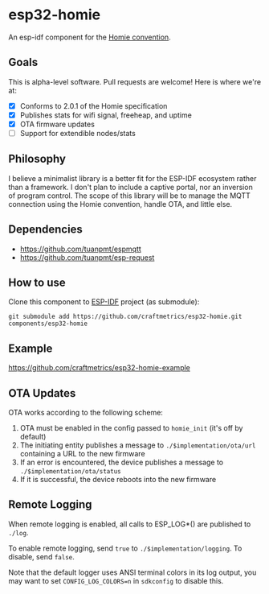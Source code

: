 # esp32-homie

An esp-idf component for the [Homie convention](https://github.com/homieiot/convention).

## Goals

This is alpha-level software. Pull requests are welcome! Here is where we're at:

- [x] Conforms to 2.0.1 of the Homie specification
- [x] Publishes stats for wifi signal, freeheap, and uptime
- [x] OTA firmware updates
- [ ] Support for extendible nodes/stats

## Philosophy

I believe a minimalist library is a better fit for the ESP-IDF ecosystem rather than a framework. I don't plan to include a captive portal, nor an inversion of program control. The scope of this library will be to manage the MQTT connection using the Homie convention, handle OTA, and little else.

## Dependencies

 * https://github.com/tuanpmt/espmqtt
 * https://github.com/tuanpmt/esp-request

## How to use

Clone this component to [ESP-IDF](https://github.com/espressif/esp-idf) project (as submodule):
```
git submodule add https://github.com/craftmetrics/esp32-homie.git components/esp32-homie
```

## Example

https://github.com/craftmetrics/esp32-homie-example

## OTA Updates

OTA works according to the following scheme:

1. OTA must be enabled in the config passed to `homie_init` (it's off by default)
1. The initiating entity publishes a message to `./$implementation/ota/url` containing a URL to the new firmware
1. If an error is encountered, the device publishes a message to `./$implementation/ota/status`
1. If it is successful, the device reboots into the new firmware

## Remote Logging

When remote logging is enabled, all calls to ESP_LOG*() are published to `./log`.

To enable remote logging, send `true` to `./$implementation/logging`. To disable, send `false`.

Note that the default logger uses ANSI terminal colors in its log output, you may want to set `CONFIG_LOG_COLORS=n` in `sdkconfig` to disable this.
